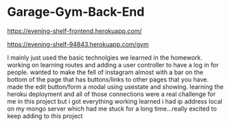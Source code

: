 # Garage-Gym-Back-End

https://evening-shelf-frontend.herokuapp.com/

https://evening-shelf-94843.herokuapp.com/gym

I mainly just used the basic technolgies we learned in the homework. working on learning routes and adding a user controller to have a log in for people. wanted to make the fell of instagram almost with a bar on the bottom of the page that has buttons/links to other pages that you have. made the edit button/form a modal using usestate and showing. learning the heroku deployment and all of those connections were a real challenge for me in this project but i got everything working learned i had ip address local on my mongo server which had me stuck for a long time...really excited to keep adding to this project